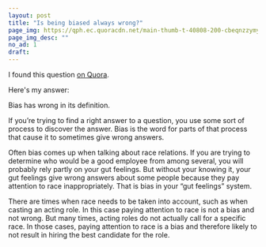 ```yaml
---
layout: post
title: "Is being biased always wrong?"
page_img: https://qph.ec.quoracdn.net/main-thumb-t-40808-200-cbeqnzzymyvtjujaguigeuwinonxxjuy.jpeg
page_img_desc: ""
no_ad: 1
draft: 
---
```


I found this question <a href="http://www.quora.com/Is-being-biased-always-wrong">on Quora</a>.

Here's my answer:

Bias has wrong in its definition.

If you’re trying to find a right answer to a question, you use some sort of process to discover the answer. Bias is the word for parts of that process that cause it to sometimes give wrong answers.

Often bias comes up when talking about race relations. If you are trying to determine who would be a good employee from among several, you will probably rely partly on your gut feelings. But without your knowing it, your gut feelings give wrong answers about some people because they pay attention to race inappropriately. That is bias in your “gut feelings” system.

There are times when race needs to be taken into account, such as when casting an acting role. In this case paying attention to race is not a bias and not wrong. But many times, acting roles do not actually call for a specific race. In those cases, paying attention to race is a bias and therefore likely to not result in hiring the best candidate for the role.